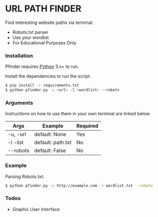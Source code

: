 # URL PATH FINDER

Find interesting website paths via terminal.

  - Robots.txt parser
  - Use your wordlist
  - For Educational Purposes Only


### Installation

Pfinder requires [Python](https://www.python.org/) 3.x+ to run.

Install the dependencies to run the script.

```sh
$ pip install -r requirements.txt
$ python pfinder.py -u <url> -l <wordlist> --robots
```

### Arguments

Instructions on how to use them in your own terminal are linked below.

| Args | Example | Required |
| ------ | ------ | ------  |
| -u, -url | default: None | Yes |
| -l -list | default: path.txt | No |
| --robots | default: False | No |


### Example

Parsing Robots.txt:
```sh
$ python pfinder.py -u http://example.com -l wordlist.txt --robots
```
### Todos

 - Graphic User Interface

